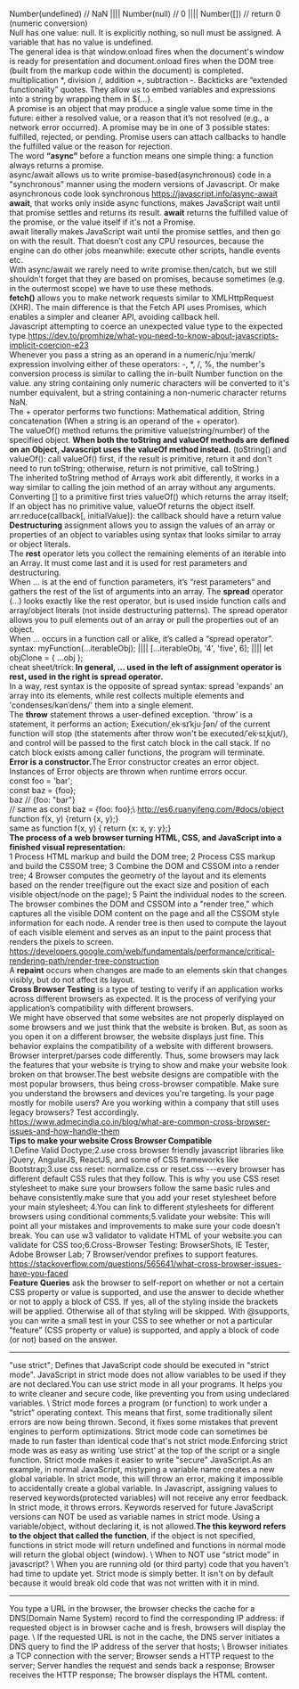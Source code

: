 Number(undefined) // NaN    ||||  Number(null) // 0  |||| Number([]) // return 0 (numeric conversion)\
Null has one value: null. It is explicitly nothing, so null must be assigned. A variable that has no value is undefined. \
The general idea is that window.onload fires when the document's window is ready for presentation and document.onload fires when the DOM tree (built from the markup code within the document) is completed.\
multiplication *, division /, addition +, subtraction -. Backticks are “extended functionality” quotes. They allow us to embed variables and expressions into a string by wrapping them in ${…}.\
A promise is an object that may produce a single value some time in the future: either a resolved value, or a reason that it’s not resolved (e.g., a network error occurred). A promise may be in one of 3 possible states: fulfilled, rejected, or pending. Promise users can attach callbacks to handle the fulfilled value or the reason for rejection. \
The word <b>“async”</b> before a function means one simple thing: a function always returns a promise. \
async/await allows us to write promise-based(asynchronous) code in a "synchronous" manner using the modern versions of Javascript. Or make asynchronous code look synchronous https://javascript.info/async-await \
<b>await</b>, that works only inside async functions, makes JavaScript wait until that promise settles and returns its result. <b>await</b> returns the fulfilled value of the promise, or the value itself if it's not a Promise.\
await literally makes JavaScript wait until the promise settles, and then go on with the result. That doesn’t cost any CPU resources, because the engine can do other jobs meanwhile: execute other scripts, handle events etc.\
With async/await we rarely need to write promise.then/catch, but we still shouldn’t forget that they are based on promises, because sometimes (e.g. in the outermost scope) we have to use these methods. \
<b>fetch()</b> allows you to make network requests similar to XMLHttpRequest (XHR). The main difference is that the Fetch API uses Promises, which enables a simpler and cleaner API, avoiding callback hell. \
Javascript attempting to coerce an unexpected value type to the expected type.https://dev.to/promhize/what-you-need-to-know-about-javascripts-implicit-coercion-e23 \
Whenever you pass a string as an operand in a numeric/njuːˈmerɪk/ expression involving either of these operators: -, *, /, %, the number's conversion process is similar to calling the in-built Number function on the value. any string containing only numeric characters will be converted to it's number equivalent, but a string containing a non-numeric character returns NaN.\
The + operator performs two functions: Mathematical addition, String concatenation (When a string is an operand of the + operator).\
The valueOf() method returns the primitive value(string/number) of the specified object. <b>When both the toString and valueOf methods are defined on an Object, Javascript uses the valueOf method instead.</b> (toString() and valueOf(): call valueOf() first, if the result is primitive, return it and don't need to run toString; otherwise, return is not primitive, call toString.) \
The inherited toString method of Arrays work abit differently, it works in a way similar to calling the join method of an array without any arguments. Converting [] to a primitive first tries valueOf() which returns the array itself; If an object has no primitive value, valueOf returns the object itself. \
arr.reduce(callback[, initialValue]): the callback should have a return value  \
<b>Destructuring</b> assignment allows you to assign the values of an array or properties of an object to variables using syntax that looks similar to array or object literals. \
The <b>rest</b> operator lets you collect the remaining elements of an iterable into an Array. It must come last and it is used for rest parameters and destructuring. \
When ... is at the end of function parameters, it’s “rest parameters” and gathers the rest of the list of arguments into an array.
The <b>spread</b> operator (...) looks exactly like the rest operator, but is used inside function calls and array/object literals (not inside destructuring patterns). The spread operator allows you to pull elements out of an array or pull the properties out of an object.\
When ... occurs in a function call or alike, it’s called a “spread operator”. \
 syntax: myFunction(...iterableObj); |||| [...iterableObj, '4', 'five', 6]; |||| let objClone = { ...obj }; \
cheat sheet/trick:<b> In general, ... used in the left of assignment operator is rest, used in the right is spread operator.</b> \
In a way, rest syntax is the opposite of spread syntax: spread 'expands' an array into its elements, while rest collects multiple elements and 'condenses/kənˈdens/' them into a single element. \
The <b>throw</b> statement throws a user-defined exception. 'throw' is a statement, it performs an action; Execution/ˌek·sɪˈkju·ʃən/ of the current function will stop (the statements after throw won't be executed/ˈek·sɪˌkjut/), and control will be passed to the first catch block in the call stack. If no catch block exists among caller functions, the program will terminate.\
<b>Error is a constructor.</b>The Error constructor creates an error object. Instances of Error objects are thrown when runtime errors occur. \
const foo = 'bar'; \
const baz = {foo}; \
baz // {foo: "bar"} \
// same as
const baz = {foo: foo};\ 
http://es6.ruanyifeng.com/#docs/object \
function f(x, y) {return {x, y};} \
same as function f(x, y) { return {x: x, y: y};} \
<b>The process of a web browser turning HTML, CSS, and JavaScript into a finished visual representation:</b> \
1 Process HTML markup and build the DOM tree; 2 Process CSS markup and build the CSSOM tree; 3 Combine the DOM and CSSOM into a render tree; 4 Browser computes the geometry of the layout and its elements based on the render tree(figure out the exact size and position of each visible object/node on the page); 5 Paint the individual nodes to the screen.\
The browser combines the DOM and CSSOM into a "render tree," which captures all the visible DOM content on the page and all the CSSOM style information for each node. A render tree is then used to compute the layout of each visible element and serves as an input to the paint process that renders the pixels to screen. https://developers.google.com/web/fundamentals/performance/critical-rendering-path/render-tree-construction \
A <b>repaint</b> occurs when changes are made to an elements skin that changes visibly, but do not affect its layout.\
<b>Cross Browser Testing</b> is a type of testing to verify if an application works across different browsers as expected. It is the process of verifying your application’s compatibility with different browsers.\
We might have observed that some websites are not properly displayed on some browsers and we just think that the website is broken. But, as soon as you open it on a different browser, the website displays just fine. This behavior explains the compatibility of a website with different browsers. Browser interpret/parses code differently. Thus, some browsers may lack the features that your website is trying to show and make your website look broken on that browser.The best website designs are compatible with the most popular browsers, thus being cross-browser compatible. Make sure you understand the browsers and devices you're targeting. Is your page mostly for mobile users? Are you working within a company that still uses legacy browsers? Test accordingly.\
https://www.admecindia.co.in/blog/what-are-common-cross-browser-issues-and-how-handle-them  \
<b>Tips to make your website Cross Browser Compatible</b> \
1.Define Valid Doctype;2.use cross browser friendly javascript libraries like jQuery, AngularJS, ReactJS, and some of CSS frameworks like Bootstrap;3.use css reset: normalize.css or reset.css ---every browser has different default CSS rules that they follow. This is why you use CSS reset stylesheet to make sure your browsers follow the same basic rules and behave consistently.make sure that you add your reset stylesheet before your main stylesheet; 4.You can link to different stylesheets for different browsers using conditional comments;5.validate your website: This will point all your mistakes and improvements to make sure your code doesn’t break. You can use w3 validator to validate HTML of your website.you can validate for CSS too;6.Cross-Browser Testing: BrowserShots, IE Tester, Adobe Browser Lab; 7 Browser/vendor prefixes to support features.
https://stackoverflow.com/questions/565641/what-cross-browser-issues-have-you-faced  \
<b>Feature Queries</b> ask the browser to self-report on whether or not a certain CSS property or value is supported, and use the answer to decide whether or not to apply a block of CSS. If yes, all of the styling inside the brackets will be applied. Otherwise all of that styling will be skipped. With @supports, you can write a small test in your CSS to see whether or not a particular “feature” (CSS property or value) is supported, and apply a block of code (or not) based on the answer. 
<hr />
"use strict"; Defines that JavaScript code should be executed in "strict mode". JavaScript in strict mode does not allow variables to be used if they are not declared.You can use strict mode in all your programs. It helps you to write cleaner and secure code, like preventing you from using undeclared variables. \
Strict mode forces a program (or function) to work under a “strict” operating context. This means that first, some traditionally silent errors are now being thrown. Second, it fixes some mistakes that prevent engines to perform optimizations. Strict mode code can sometimes be made to run faster than identical code that's not strict mode.Enforcing strict mode was as easy as writing ‘use strict’ at the top of the script or a single function. Strict mode makes it easier to write "secure" JavaScript.As an example, in normal JavaScript, mistyping a variable name creates a new global variable. In strict mode, this will throw an error, making it impossible to accidentally create a global variable. In Javascript, assigning values to reserved keywords(protected variables) will not receive any error feedback. In strict mode, it throws errors. Keywords reserved for future JavaScript versions can NOT be used as variable names in strict mode. Using a variable/object, without declaring it, is not allowed.<b>The this keyword refers to the object that called the function</b>, if the object is not specified, functions in strict mode will return undefined and functions in normal mode will return the global object (window). \
When to NOT use “strict mode” in javascript?  \
When you are running old (or third party) code that you haven't had time to update yet. Strict mode is simply better. It isn't on by default because it would break old code that was not written with it in mind.
<hr />
You type a URL in the browser, the browser checks the cache for a DNS(Domain Name System) record to find the corresponding IP address: if requested object is in browser cache and is fresh, browsers will display the page. \
If the requested URL is not in the cache, the DNS server initiates a DNS query to find the IP address of the server that hosts; \
Browser initiates a TCP connection with the server; Browser sends a HTTP request to the server; Server handles the request and sends back a response; Browser receives the HTTP response; The browser displays the HTML content.
